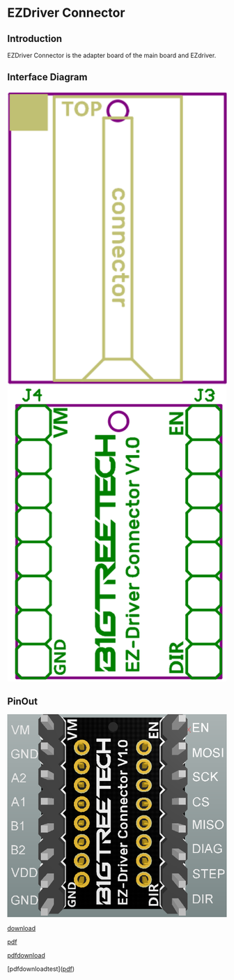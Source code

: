 # EZDriver Connector

## **Introduction**

EZDriver Connector is the adapter board of the main board and EZdriver.

## **Interface Diagram**

<img src=img/EZDriver_Connector/EZDriver_Connector_Interface1.png width="600"/>

<img src=img/EZDriver_Connector/EZDriver_Connector_Interface.png width="600"/>

## **PinOut**

<img src=img/EZDriver_Connector/EZDriver_Connector_Pin.png width="600"/>

[download](https://raw.githack.com/z1996xm/BIGTREETECH/main/docs/prints/calibrate_size.stl)

[pdf](https://raw.githack.com/z1996xm/BIGTREETECH/main/docs/download/Octopus_V1.0.pdf)

[pdfdownload](<a href="https://raw.githack.com/z1996xm/BIGTREETECH/main/docs/download/Octopus_V1.0.pdf" download="Octopus_V1.0.pdf">)

[pdfdownloadtest](<a href="https://raw.githack.com/z1996xm/BIGTREETECH/main/docs/download/Octopus_V1.0.pdf" download="Octopus_V1.0.pdf">pdf</a>)

